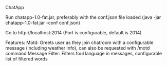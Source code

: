 ChatApp

Run chatapp-1.0-fat.jar, preferably  with the conf.json file loaded 
(java -jar chatapp-1.0-fat.jar -conf conf.json)

Go to http://localhost:2014
(Port is configurable, default is 2014)

Features:
Motd: Greets user as they join chatroom with a configurable message (including weather info), can also be requested with /motd command
Message Filter: Filters foul language in messages, configurable list of filtered words